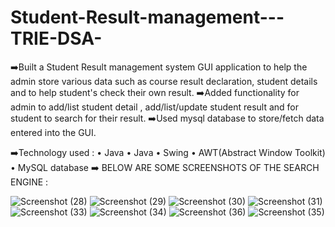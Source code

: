 # Student-Result-management---TRIE-DSA-


➡️Built a Student Result management system GUI application to help the admin store various data such as course result declaration, student details and to help student's check their own result.
➡️Added functionality for admin to add/list student detail , add/list/update student result and for student to search for their
result. 
➡️Used mysql database to store/fetch data entered into the GUI. 

➡️Technology used : 
    • Java
    • Java
    • Swing
    • AWT(Abstract Window Toolkit)
    • MySQL database
➡️ BELOW ARE SOME SCREENSHOTS OF THE SEARCH ENGINE :

![Screenshot (28)](https://github.com/Purshottampatidar/Student-Result-management---TRIE-DSA-/assets/124254617/1c8cea7e-4f4f-495a-8724-383da482e152)
![Screenshot (29)](https://github.com/Purshottampatidar/Student-Result-management---TRIE-DSA-/assets/124254617/bc4466e4-aa78-4e73-818d-3c64bb6aaa62)
![Screenshot (30)](https://github.com/Purshottampatidar/Student-Result-management---TRIE-DSA-/assets/124254617/2211d79c-6ba5-4433-9b28-916027232e29)
![Screenshot (31)](https://github.com/Purshottampatidar/Student-Result-management---TRIE-DSA-/assets/124254617/6474c104-6b8c-4654-9fea-2afc440dbb54)
![Screenshot (33)](https://github.com/Purshottampatidar/Student-Result-management---TRIE-DSA-/assets/124254617/b7794ac6-f340-4170-9703-3f7753b4132c)
![Screenshot (34)](https://github.com/Purshottampatidar/Student-Result-management---TRIE-DSA-/assets/124254617/e8aad04c-de2f-40a0-ab5f-3247e294f4e0)
![Screenshot (36)](https://github.com/Purshottampatidar/Student-Result-management---TRIE-DSA-/assets/124254617/e7655308-ae76-4286-ae88-310b1b081d67)
![Screenshot (35)](https://github.com/Purshottampatidar/Student-Result-management---TRIE-DSA-/assets/124254617/2237277e-35e7-416d-a413-775f8c6f42b4)
